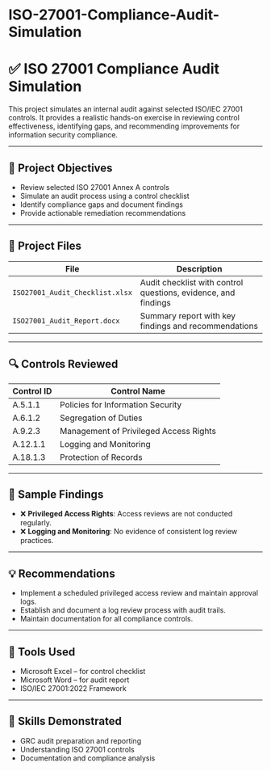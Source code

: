 # ISO-27001-Compliance-Audit-Simulation
# ✅ ISO 27001 Compliance Audit Simulation

This project simulates an internal audit against selected ISO/IEC 27001 controls. It provides a realistic hands-on exercise in reviewing control effectiveness, identifying gaps, and recommending improvements for information security compliance.

---

## 🎯 Project Objectives

- Review selected ISO 27001 Annex A controls
- Simulate an audit process using a control checklist
- Identify compliance gaps and document findings
- Provide actionable remediation recommendations

---

## 📁 Project Files

| File | Description |
|------|-------------|
| `ISO27001_Audit_Checklist.xlsx` | Audit checklist with control questions, evidence, and findings |
| `ISO27001_Audit_Report.docx` | Summary report with key findings and recommendations |

---

## 🔍 Controls Reviewed

| Control ID | Control Name |
|------------|-------------------------------|
| A.5.1.1    | Policies for Information Security |
| A.6.1.2    | Segregation of Duties |
| A.9.2.3    | Management of Privileged Access Rights |
| A.12.1.1   | Logging and Monitoring |
| A.18.1.3   | Protection of Records |

---

## 📌 Sample Findings

- ❌ **Privileged Access Rights**: Access reviews are not conducted regularly.
- ❌ **Logging and Monitoring**: No evidence of consistent log review practices.

---

## 💡 Recommendations

- Implement a scheduled privileged access review and maintain approval logs.
- Establish and document a log review process with audit trails.
- Maintain documentation for all compliance controls.

---

## 🧰 Tools Used

- Microsoft Excel – for control checklist
- Microsoft Word – for audit report
- ISO/IEC 27001:2022 Framework

---

## 🧠 Skills Demonstrated

- GRC audit preparation and reporting
- Understanding ISO 27001 controls
- Documentation and compliance analysis
